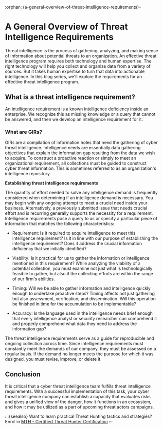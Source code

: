 :orphan:
(a-general-overview-of-threat-intelligence-requirements)=
# A General Overview of Threat Intelligence Requirements
 
Threat intelligence is the process of gathering, analyzing, and making sense of information about potential threats to an organization. An effective threat intelligence program requires both technology and human expertise. The right technology will help you collect and organize data from a variety of sources. But it takes human expertise to turn that data into actionable intelligence. In this blog series, we'll explore the requirements for an effective threat intelligence program.

## What is a threat intelligence requirement?

An intelligence requirement is a known intelligence deficiency inside an enterprise. We recognize this as missing knowledge or a query that cannot be answered, and then we develop an intelligence requirement for it.

### What are GIRs?

GIRs are a compilation of information holes that need the gathering of cyber threat intelligence. Intelligence needs are essentially data gathering objectives that explain the information gap resulting from the data we wish to acquire. To construct a proactive reaction or simply to meet an organizational requirement, all collections must be guided to construct cyber threat information. This is sometimes referred to as an organization's intelligence repository.

**Establishing threat intelligence requirements**

The quantity of effort needed to solve any intelligence demand is frequently considered when determining if an intelligence demand is necessary. You may begin with any ongoing attempt to meet a crucial need inside your business. Alternatively, a previously submitted issue that needs crucial effort and is recurring generally supports the necessity for a requirement. Intelligence requirements pose a query to us or specify a particular piece of information that matches the following characteristics:

- Requirement: Is it required to acquire intelligence to meet this intelligence requirement? Is it in line with our purpose of establishing the intelligence requirement? Does it address the crucial information deficiency that we initially identified?

- Viability: Is it practical for us to gather the information or intelligence mentioned in this requirement? While analyzing the viability of a potential collection, you must examine not just what is technologically feasible to gather, but also if the collecting efforts are within the range of our firm's abilities.

- Timing: Will we be able to gather information and intelligence quickly enough to undertake proactive steps? Timing affects not just gathering but also assessment, verification, and dissemination. Will this operation be finished in time for the accumulation to be implementable?

- Accuracy: Is the language used in the intelligence needs brief enough that every intelligence analyst or security researcher can comprehend it and properly comprehend what data they need to address the information gap?

The threat intelligence requirements serve as a guide for reproducible and ongoing collection across time. Since intelligence requirements must constantly meet the demands of our company, they must be assessed on a regular basis. If the demand no longer meets the purpose for which it was designed, you must revise, improve, or delete it.

## Conclusion

It is critical that a cyber threat intelligence team fulfills threat intelligence requirements. With a successful implementation of this task, your cyber threat intelligence company can establish a capacity that evaluates risks and gives a unified view of the danger, how it functions in an ecosystem, and how it may be utilized as a part of upcoming threat actors campaigns.

:::{seealso}
Want to learn practical Threat Hunting tactics and strategies? Enrol in [MTH - Certified Threat Hunter Certification](https://www.mosse-institute.com/certifications/mth-certified-threat-hunter.html)
:::
